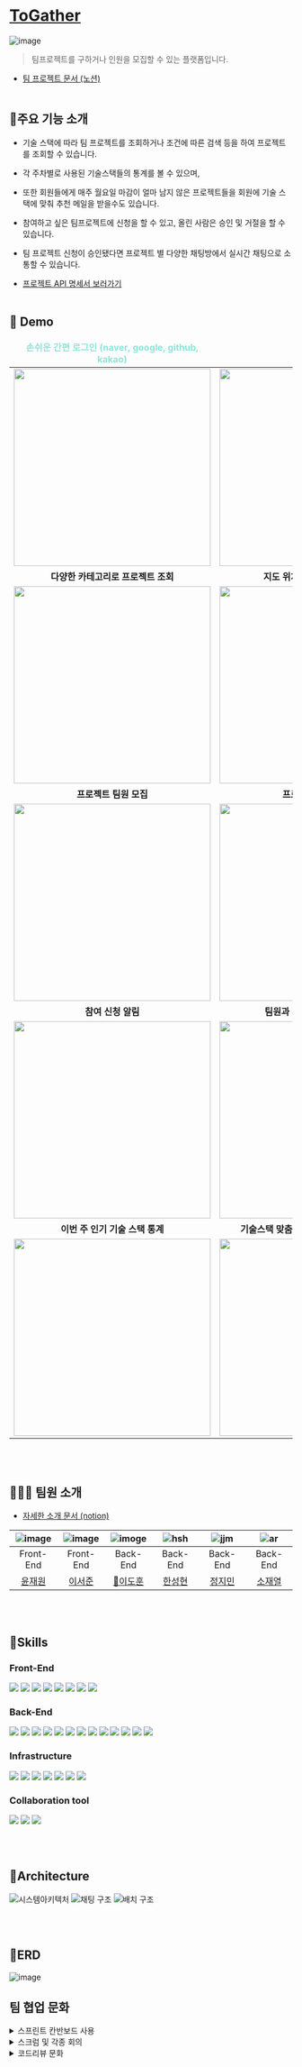# [ToGather](https://www.notion.so/dokuny/TOGATHER-1fd2033dda614e3489961aa3e84748cd)
![image](https://user-images.githubusercontent.com/49369306/194480597-c8ec81fd-6340-450d-9317-2ce7efd6a112.png)


>팀프로젝트를 구하거나 인원을 모집할 수 있는 플랫폼입니다.
- [팀 프로젝트 문서 (노션)](https://www.notion.so/dokuny/TOGATHER-1fd2033dda614e3489961aa3e84748cd)
<br><br>

## 📜주요 기능 소개
- 기술 스택에 따라 팀 프로젝트를 조회하거나 조건에 따른 검색 등을 하여 프로젝트를 조회할 수 있습니다.

- 각 주차별로 사용된 기술스택들의 통계를 볼 수 있으며,

- 또한 회원들에게 매주 월요일 마감이 얼마 남지 않은 프로젝트들을 회원에 기술 스택에 맞춰 추천 메일을 받을수도 있습니다.

- 참여하고 싶은 팀프로젝트에 신청을 할 수 있고, 올린 사람은 승인 및 거절을 할 수 있습니다.

- 팀 프로젝트 신청이 승인됐다면 프로젝트 별 다양한 채팅방에서 실시간 채팅으로 소통할 수 있습니다.

- [프로젝트  API 명세서 보러가기](https://www.notion.so/dokuny/API-e42ab049b1334fd0b8b478a5cc2c768c)
<br><br>




## 🚀 Demo


<table align="center">
<thead>
<tr margin-bottom=3px>
<td width="300" align="center">
<b style="color:#8fe3d9">손쉬운 간편 로그인 (naver, google, github, kakao)<b>
</td>
<td width="300" align="center">
<b>
프로필 수정
</b>
  
</td>
</tr>
</thead>
<tbody>
<tr>
<td width="300" align="center">
<img src="https://user-images.githubusercontent.com/49369306/195571145-08304ede-6e58-4e18-8655-a788ef34eb63.gif" width="350">
</td>
<td width="300" align="center">
<img src="https://user-images.githubusercontent.com/49369306/195573656-1e4f25b1-7568-428b-a08e-e761738786ea.gif" width="350">
</td>
</tr>
<tr>
<td width="300" align="center">

<b>
다양한 카테고리로 프로젝트 조회
</b>
</td>
<td width="300" align="center">

<b>
지도 위치 기반 프로젝트 조회 
</b>
</td>
</tr>
<tr>
<td width="300" align="center">
<img src= "https://user-images.githubusercontent.com/49369306/195576016-491856cc-8965-45f5-94b9-17aa3d081778.gif" width="350"  > 
</td>
<td width="300" align="center">
<img src="https://user-images.githubusercontent.com/49369306/195579782-dac8834c-53d8-4f94-8c86-46e1567cfea6.gif" width="350" >
</td>
</tr>
<tr>
<td width="300" align="center">

<b>
프로젝트 팀원 모집 
</b>
</td>
<td width="300" align="center">

<b>
프로젝트 댓글 기능
</b>
</td>
</tr>
<tr>
<td width="300" align="center">
<img src="https://user-images.githubusercontent.com/49369306/195580514-85235af5-291f-4cd5-96d9-539da48a97be.gif" width="350">
</td>
<td width="300" align="center">
<img src="https://user-images.githubusercontent.com/49369306/195631496-7ab59e27-07a6-4372-81f9-bed6abb46376.gif" width="350">
</td>
</tr>
<tr>
<td width="300" align="center">

<b>
참여 신청 알림 
</b>
</td>
<td width="300" align="center">

<b>
팀원과 의사소통하는 팀 채팅
</b>
</td>
</tr>
<tr>
<td width="300" align="center">
<img src="https://user-images.githubusercontent.com/49369306/195658135-52696018-8437-4e23-9c1c-fd7893e04c81.gif" width="350">
</td>
<td width="300" align="center">
<img src="https://user-images.githubusercontent.com/49369306/195594127-c82f606f-8326-471e-8213-0a780722a422.gif" width="350">
</td>
</tr>
<tr>
<td width="300" align="center">

<b>
이번 주 인기 기술 스택 통계 
</b>
</td>
<td width="300" align="center">

<b>
기술스택 맞춤 임박 공고 이메일 추천 기능
</b>
</td>
</tr>
<tr>
<td width="300" align="center">
<img src="https://user-images.githubusercontent.com/49369306/195584647-2f17ae6b-1a41-47ec-964a-d67cba0a247a.gif" width="350">
</td>
<td width="300" align="center">
<img src="https://user-images.githubusercontent.com/49369306/195590532-b5569b8c-26e0-4520-91b0-11639688ec01.png" width="350">
</td>
</tr>
</tbody>
</table>


<br><br>

## 🧑‍🤝‍🧑 팀원 소개
- [자세한 소개 문서 (notion)](https://www.notion.so/dokuny/168c85490d764c27b0a959fa68188269)

|  ![image](https://user-images.githubusercontent.com/49369306/195608027-5633bd06-1c29-4916-bf75-65567de3b2a5.png)   | ![image](https://user-images.githubusercontent.com/49369306/195607731-72e9a97b-44c9-4571-bf28-de9d4dfa6ee8.png)     |   ![imoge](https://user-images.githubusercontent.com/49369306/195610304-6a7a322e-ffc0-491b-a56b-3bae9ff83c2e.jpg)  |  ![hsh](https://user-images.githubusercontent.com/49369306/194506216-ee652477-527c-495b-9c00-5c7759524560.png)    | ![jjm](https://user-images.githubusercontent.com/90626691/194509019-075c0978-68cc-43e8-8490-9d9f5b2eb019.PNG)     | ![ar](https://user-images.githubusercontent.com/49369306/194508170-38f3fd68-c03e-40c5-8f66-993fbb98be8d.png) |
| :---------------------------------------------------------------------------------------------------------------------------: | :-------------------------------------------------------------------------------------------------------------------------------: | :-----------------------------------------------------------------------------------------------------------------------------------: | :---------------------------------------------------------------------------------------------------------------------------------: | :-------------------------------------------------------------------------------------------------------------------------------: | :---------------------------------------------------------------------------------------------------------------------------------: |
|Front-End|Front-End|Back-End|Back-End|Back-End|Back-End|
| [윤재원](https://github.com/younjaewon) | [이서준](https://github.com/onLuke) | [👑이도훈](https://github.com/Dokuny) | [한성현](https://github.com/malslapq) | [정지민](https://github.com/eongiin) | [소재열](https://github.com/devjy39) |

<br><br>

## 🔧Skills
### Front-End
<img src="https://img.shields.io/badge/html5-E34F26?style=for-the-badge&logo=html5&logoColor=white"> <img src="https://img.shields.io/badge/css3-1572B6?style=for-the-badge&logo=css3&logoColor=white"> <img src="https://img.shields.io/badge/typescript-3178C6?style=for-the-badge&logo=typescript&logoColor=white"> <img src="https://img.shields.io/badge/react-61DAFB?style=for-the-badge&logo=react&logoColor=white"> <img src="https://img.shields.io/badge/reactQuery-FF4154?style=for-the-badge&logo=react Query&logoColor=white"> <img src="https://img.shields.io/badge/vite-646CFF?style=for-the-badge&logo=vite&logoColor=white"> <img src="https://img.shields.io/badge/Emotion-FE5196?style=for-the-badge&logo=Emotion&logoColor=white"> <img src="https://img.shields.io/badge/Recoil-0075EB?style=for-the-badge">

### Back-End
<img src="https://img.shields.io/badge/spring-6DB33F?style=for-the-badge&logo=spring&logoColor=white"> <img src="https://img.shields.io/badge/springboot-6DB33F?style=for-the-badge&logo=springboot&logoColor=white"> <img src="https://img.shields.io/badge/gradle-2D4999?style=for-the-badge&logo=gradle&logoColor=white">
<img src="https://img.shields.io/badge/JPA-6DB33F?style=for-the-badge"> <img src="https://img.shields.io/badge/query DSL-527FFF?style=for-the-badge"> <img src="https://img.shields.io/badge/spring batch-6DB33F?style=for-the-badge&logo=spring batch&logoColor=white"> <img src="https://img.shields.io/badge/websocket-FFDC0F?style=for-the-badge&logo= &logoColor=white"> <img src="https://img.shields.io/badge/stomp-000000?style=for-the-badge&logo= &logoColor=white"> <img src="https://img.shields.io/badge/rabbitMQ-FF6600?style=for-the-badge&logo=RabbitMQ&logoColor=white"> <img src="https://img.shields.io/badge/Oauth2-17202C?style=for-the-badge&logo= &logoColor=white"> <img src="https://img.shields.io/badge/mariaDB-003545?style=for-the-badge&logo=mariaDB&logoColor=white"> <img src="https://img.shields.io/badge/redis-DC382D?style=for-the-badge&logo=redis&logoColor=white"> <img src="https://img.shields.io/badge/FCM-FFCA28?style=for-the-badge&logo=firebase&logoColor=white"> 

### Infrastructure
<img src="https://img.shields.io/badge/Amazon EC2-FF9900?style=for-the-badge&logo=Amazon EC2&logoColor=white"> <img src="https://img.shields.io/badge/Amazon S3-569A31?style=for-the-badge&logo=Amazon S3&logoColor=white"> <img src="https://img.shields.io/badge/Docker-2496ED?style=for-the-badge&logo=Docker&logoColor=white"> <img src="https://img.shields.io/badge/Cloudflare-F38020?style=for-the-badge&logo=Cloudflare&logoColor=white"> <img src="https://img.shields.io/badge/Amazon RDS-527FFF?style=for-the-badge&logo=Amazon RDS&logoColor=white"> <img src="https://img.shields.io/badge/GitHub Actions-2088FF?style=for-the-badge&logo=GitHub Actions&logoColor=white"> <img src="https://img.shields.io/badge/Netlify-00C7B7?style=for-the-badge&logo=Netlify&logoColor=white">

### Collaboration tool
<img src="https://img.shields.io/badge/Git-F05032?style=for-the-badge&logo=Git&logoColor=white"> <img src="https://img.shields.io/badge/notion-000000?style=for-the-badge&logo=notion&logoColor=white"> <img src="https://img.shields.io/badge/slack-4A154B?style=for-the-badge&logo=slack&logoColor=white">

<br><br>

## 🏢Architecture
![시스템아키텍처](https://user-images.githubusercontent.com/49369306/195606058-dcd1be28-21bc-45b0-afe3-376f555cd84d.png)
![채팅 구조](https://user-images.githubusercontent.com/49369306/195606211-b720ece4-9a26-47a8-9558-8293cf2445ea.png)
![배치 구조](https://user-images.githubusercontent.com/49369306/195606230-8579a8fb-3e77-439a-9774-d1fb7e926012.png)

<br><br>

## 📄ERD
![image](https://user-images.githubusercontent.com/49369306/194484414-6f465dcc-efe8-4042-99bc-3a501a7c94d3.png)

## 팀 협업 문화

<details>
<summary>스프린트 칸반보드 사용</summary>
<div markdown="1">

![Untitled](https://user-images.githubusercontent.com/49369306/195683241-dbd71619-5178-4141-a6bf-6bdb2a23b1da.png)

</div>
</details>

<details>
<summary>스크럼 및 각종 회의</summary>
<div markdown="1">
<h2> 스프린트, 스프린트 회고, 데일리 스크럼, 셋업 회의, 인스턴스 미팅 등 각종 회의 </h2>

![scrum](https://user-images.githubusercontent.com/49369306/195684933-b0cafd73-650c-4ced-a258-60e1f01b413e.png)

<h2> 데일리 스크럼 현장 </h2>

![데일리 스크럼](https://user-images.githubusercontent.com/49369306/195684953-99e41a76-941e-409a-916f-48a2df57fc9b.png)

</div>
</details>

<details>
<summary>코드리뷰 문화</summary>
<div markdown="1">
<h3> 제일 활발했던 코드리뷰 현장 사진! <br> 스스럼없이 코드에 대해 다양한 의견을 나누었습니다. </h3>

![screencapture-github-ChocoTeamTeam-ToGather-BE-pull-9-2022-10-05-04_59_03](https://user-images.githubusercontent.com/49369306/195689012-ff792f36-802d-41f1-b6b5-237985ef5e3f.png)

</div>
</details>

